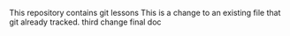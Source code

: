 This repository contains git lessons
This is a change to an existing file that git already tracked.
third change
final doc